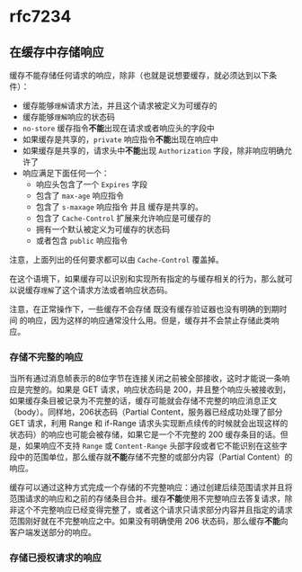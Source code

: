 # rfc7234

## 在缓存中存储响应

缓存不能存储任何请求的响应，除非（也就是说想要缓存，就必须达到以下条件）：

* 缓存能够`理解`请求方法，并且这个请求被定义为可缓存的
* 缓存能够`理解`响应的状态码
* `no-store` 缓存指令**不能**出现在请求或者响应头的字段中
* 如果缓存是共享的，`private` 响应指令**不能**出现在响应中
* 如果缓存是共享的，请求头中**不能**出现 `Authorization` 字段，除非响应明确允许了
* 响应满足下面任何一个：
    * 响应头包含了一个 `Expires` 字段
    * 包含了 `max-age` 响应指令
    * 包含了 `s-maxage` 响应指令 并且 缓存是共享的。
    * 包含了 `Cache-Control` 扩展来允许响应是可缓存的
    * 拥有一个默认被定义为可缓存的状态码
    * 或者包含 `public` 响应指令

注意，上面列出的任何要求都可以由 `Cache-Control` 覆盖掉。

在这个语境下，如果缓存可以识别和实现所有指定的与缓存相关的行为，那么就可以说缓存`理解`了这个请求方法或者响应状态码。

注意，在正常操作下，一些缓存不会存储 既没有缓存验证器也没有明确的到期时间 的响应，因为这样的响应通常没什么用。但是，缓存并不会禁止存储此类响应。

### 存储不完整的响应

当所有通过消息帧表示的8位字节在连接关闭之前被全部接收，这时才能说一条响应是完整的。如果是 GET 请求，响应状态码是 200，并且整个响应头被接收到，如果缓存条目被记录为不完整的话，缓存可能就会存储不完整的响应消息正文（body）。同样地，206状态码（Partial Content，服务器已经成功处理了部分 GET 请求，利用 Range 和 if-Range 请求头实现断点续传的时候就会出现这样的状态码）的响应也可能会被存储，如果它是一个不完整的 200 缓存条目的话。但是，如果响应不支持 `Range` 或 `Content-Range` 头部字段或者它不能识别在这些字段中的范围单位，那么缓存就**不能**存储不完整的或部分内容（Partial Content）的响应。

缓存可以通过这种方式完成一个存储的不完整响应：通过创建后续范围请求并且将范围请求的响应和之前的存储条目合并。缓存**不能**使用不完整响应去答复请求，除非这个不完整响应已经变得完整了，或者这个请求只请求部分内容并且指定的请求范围刚好就在不完整响应之中。如果没有明确使用 206 状态码，那么缓存**不能**向客户端发送部分的响应。

### 存储已授权请求的响应

